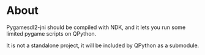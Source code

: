 # About

Pygamesdl2-jni should be compiled with NDK, and it lets you run some limited pygame scripts on QPython.

It is not a standalone project, it will be included by QPython as a submodule.
